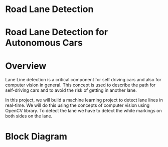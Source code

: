 # Road Lane Detection
# Road Lane Detection for Autonomous Cars

# Overview
Lane Line detection is a critical component for self driving cars and also for computer vision in general. This concept is used to describe the path for self-driving cars and to avoid the risk of getting in another lane.

In this project, we will build a machine learning project to detect lane lines in real-time. We will do this using the concepts of computer vision using OpenCV library. To detect the lane we have to detect the white markings on both sides on the lane.

# Block Diagram
